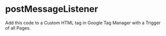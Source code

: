 # postMessageListener

Add this code to a Custom HTML tag in Google Tag Manager with a Trigger of all Pages.
